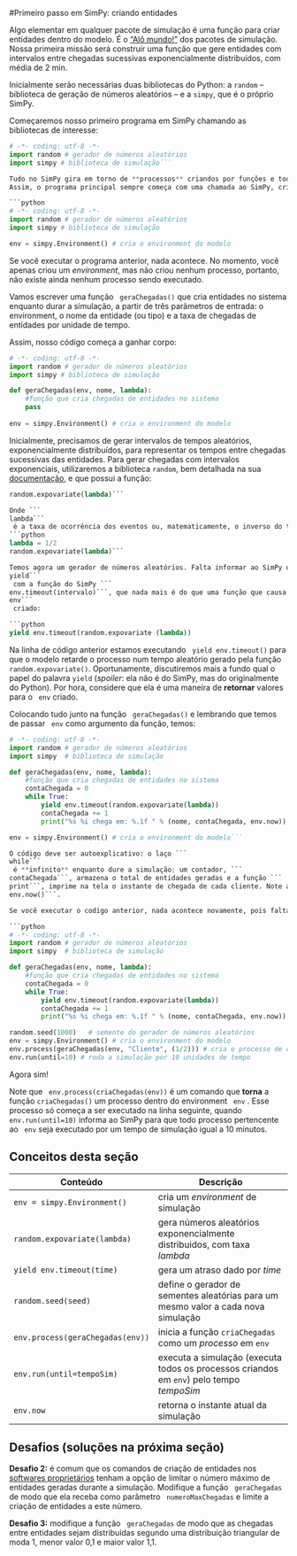 #Primeiro passo em SimPy: criando entidades

Algo elementar em qualquer pacote de simulação é uma função para criar entidades dentro do modelo. É o [“Alô mundo!”](http://pt.wikipedia.org/wiki/Programa_Ol%C3%A1_Mundo) dos pacotes de simulação. Nossa primeira missão será construir uma função que gere entidades  com intervalos entre chegadas sucessivas exponencialmente distribuídos, com média de 2 min.

<!---
sugiro incluir um módulo inicial com o básico de simulação
lá, definir entidades, recursos e processos
dar exemplos de entidades: clientes, peças, navios etc
recursos: posto de atendimento, máquina, berço etc
processos: atendimento, usinagem, carga/descarga etc

explicar dois processos básicos: geração (arrival) e extinção (dispose) de entidades

o primeiro exemplo pode ser determinínstico (uma chegada exatamente a cada 5 min), depois o aleatório (exercício)

Se fosse um livro de simulação... Mas acho que a maioria vem aqui já sabendo esse básico e quer aprender logo a linguagem

Repare que, mesmo começando mais adiantado (pressupondo conhecimentos anteriores) a quantidade de informação é grande e longe de ser óvbia
--->

Inicialmente serão necessárias duas bibliotecas do Python: a ```random``` – biblioteca de geração de números aleatórios – e a ```simpy```, que é o próprio SimPy.

Começaremos nosso primeiro programa em SimPy chamando as bibliotecas de interesse:

<!---
não seria mais correto dizer que o programa é em Python? (ou Python / Simpy?)
SimPy é a biblioteca...

Não sei...
--->

```python
# -*- coding: utf-8 -*-
import random # gerador de números aleatórios
import simpy # biblioteca de simulação```

Tudo no SimPy gira em torno de **processos** criandos por funções e todos os processos ocorrem num **environment**, ou um “ambiente” de simulação criando a partir da função ```simpy.Environment()```. 
Assim, o programa principal sempre começa com uma chamada ao SimPy, criando um *environment*  “env”:

```python
# -*- coding: utf-8 -*-
import random # gerador de números aleatórios
import simpy # biblioteca de simulação

env = simpy.Environment() # cria o environment do modelo
```
<!---
"env" é o nome do ambiente?
Poderia ser: "fab", "hosp", "porto"?

Isso ainda estou aprendendo. Nunca tentei um modelo com dois env ainda
--->

<!---
Sugestão: simular chegadas (e partidas) em uma praça pública
Pessoas chegam, ficam um tempo e vão embora
Quantas pessoas teremos na praça?

Ainda não. Limitei essa seção só ao processo de chegadas, porque a linguagem não é nada fácil

Mas aprimorar o exemplo, ok.
--->

Se você executar o programa anterior, nada acontece. No momento, você apenas criou um *environment*, mas não criou nenhum processo, portanto, não existe ainda nenhum processo sendo executado.

Vamos escrever uma função ```
geraChegadas()```
 que cria entidades no sistema enquanto durar a simulação, a partir de três parâmetros de entrada: o environment, o nome da entidade (ou tipo) e a taxa de chegadas de entidades por unidade de tempo.
 
Assim, nosso código começa a ganhar corpo:
```python
# -*- coding: utf-8 -*-
import random # gerador de números aleatórios
import simpy # biblioteca de simulação

def geraChegadas(env, nome, lambda):
    #função que cria chegadas de entidades no sistema
    pass
    
env = simpy.Environment() # cria o environment do modelo
```

Inicialmente, precisamos de gerar intervalos de tempos aleatórios, exponencialmente distribuídos, para representar os tempos entre chegadas sucessivas das entidades. Para gerar chegadas com intervalos exponenciais, utilizaremos a biblioteca ```random```, bem detalhada na sua [documentação](https://docs.python.org/2/library/random.html), e que possui a função:
```python
random.expovariate(lambda)```

Onde ```
lambda```
 é a taxa de ocorrência dos eventos ou, matematicamente, o inverso do tempo médio entre eventos sucessivos. No caso, se eu quero que as chegadas sejam entre intervalos médios de 2 min, a função ficaria:
```python
lambda = 1/2
random.expovariate(lambda)```

Temos agora um gerador de números aleatórios. Falta informar ao SimPy que queremos nossas entidades segundo essa distribuição. Isso é feito pela chamada da palavra reservada ```
yield```
 com a função do SimPy ```
env.timeout(intervalo)```, que nada mais é do que uma função que causa um atraso de tempo, um *delay* do tempo fornecido para a função no *enviroment* ```
env```
 criado:

```python
yield env.timeout(random.expovariate (lambda))
```

Na linha de código anterior estamos executando ```
yield env.timeout()```
 para que o modelo retarde o processo num tempo aleatório gerado pela função ```
random.expovariate()```. Oportunamente, discutiremos mais a fundo qual o papel do palavra ```yield``` (*spoiler*: ela não é do SimPy, mas do originalmente do Python). Por hora, considere que ela é uma maneira de **retornar** valores para o ```
env```
 criado.

Colocando tudo junto na função ```
geraChegadas()```
e lembrando que temos de passar ```
env```
 como argumento da função, temos:
 
<!---
nome da função: cria ou gera chegadas?

a rigor, você não criou a entidade, não faltou um env.process(...)?

explicar que "while true" é um loop infinito, que vai gerar chegadas indefinidamente , enquanto durar a simulação

uma alternativa seria gerar um número finito de chegadas (mais intuitivo) para começar

--->

```python
# -*- coding: utf-8 -*-
import random # gerador de números aleatórios
import simpy  # biblioteca de simulação

def geraChegadas(env, nome, lambda):
    #função que cria chegadas de entidades no sistema
    contaChegada = 0
    while True:
        yield env.timeout(random.expovariate(lambda))
        contaChegada += 1
        print("%s %i chega em: %.1f " % (nome, contaChegada, env.now))

env = simpy.Environment() # cria o environment do modelo```

O código deve ser autoexplicativo: o laço ```
while```
 é **infinito** enquanto dure a simulação; um contador, ```
contaChegada```, armazena o total de entidades geradas e a função ```
print```, imprime na tela o instante de chegada de cada cliente. Note apenas que, dentro do ```print```, existe uma chamada para a **hora atual de simulação** ```
env.now()```.

Se você executar o codigo anterior, nada acontece novamente, pois falta chamarmos a função e informarmos ao SimPy qual o tempo de simulação. A chamada da função nos relembra que tudo em SimPy é gerar processos:

```python
# -*- coding: utf-8 -*-
import random # gerador de números aleatórios
import simpy  # biblioteca de simulação

def geraChegadas(env, nome, lambda):
    #função que cria chegadas de entidades no sistema
    contaChegada = 0
    while True:
        yield env.timeout(random.expovariate(lambda))
        contaChegada += 1
        print("%s %i chega em: %.1f " % (nome, contaChegada, env.now))

random.seed(1000)   # semente do gerador de números aleatórios
env = simpy.Environment() # cria o environment do modelo
env.process(geraChegadas(env, "Cliente", (1/2))) # cria o processo de chegadas
env.run(until=10) # roda a simulação por 10 unidades de tempo
```

Agora sim!

Note que ```
env.process(criaChegadas(env))```
 é um comando que **torna** a função ```criaChegadas()``` um processo dentro do environment ```
env```
. Esse processo só começa a ser executado na linha seguinte, quando ```
env.run(until=10)```
 informa ao SimPy para que todo processo pertencente ao ```
env```
 seja executado por um tempo de simulação igual a 10 minutos.

## Conceitos desta seção
| Conteúdo | Descrição |
| -- | -- |
| ```env = simpy.Environment()``` | cria um *environment* de simulação |
| ```random.expovariate(lambda)``` | gera números aleatórios exponencialmente distribuidos, com taxa *lambda* |
| ```yield env.timeout(time)``` | gera um atraso dado por *time* |
| ```random.seed(seed)``` | define o gerador de sementes aleatórias para um mesmo valor a cada nova simulação |
| ```env.process(geraChegadas(env))``` | inicia a função ```criaChegadas``` como um *processo* em ```env``` |
| ```env.run(until=tempoSim)``` | executa a simulação (executa todos os processos criandos em ```env```) pelo tempo *tempoSim* |
| ```env.now``` | retorna o instante atual da simulação |

<!---
Legal esta revisão (tabela)
--->

## Desafios (soluções na próxima seção)
**Desafio 2:** é comum que os comandos de criação de entidades nos [softwares proprietários](https://pt.wikipedia.org/wiki/Software_propriet%C3%A1rio) tenham a opção de limitar o número máximo de entidades geradas durante a simulação. 
Modifique a função ```
geraChegadas```
 de modo que ela receba como parâmetro ```
numeroMaxChegadas```
 e limite a criação de entidades a este número.

**Desafio 3:** modifique a função ```
geraChegadas```
 de modo que as chegadas entre entidades sejam distribuídas segundo uma distribuição triangular de moda 1, menor valor 0,1 e maior valor 1,1.
 





